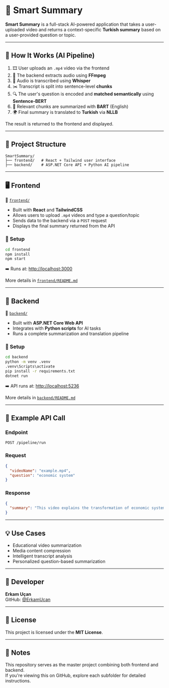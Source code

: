 # 🧠 Smart Summary

**Smart Summary** is a full-stack AI-powered application that takes a user-uploaded video and returns a context-specific **Turkish summary** based on a user-provided question or topic.

---

## 🔧 How It Works (AI Pipeline)

1. 🎞️ User uploads an `.mp4` video via the frontend
2. 🧏 The backend extracts audio using **FFmpeg**
3. 📝 Audio is transcribed using **Whisper**
4. ✂️ Transcript is split into sentence-level **chunks**
5. 🔍 The user's question is encoded and **matched semantically** using **Sentence-BERT**
6. 🧠 Relevant chunks are summarized with **BART** (English)
7. 🌍 Final summary is translated to **Turkish** via **NLLB**

The result is returned to the frontend and displayed.

---

## 📁 Project Structure

```
SmartSummary/
├── frontend/   # React + Tailwind user interface
├── backend/    # ASP.NET Core API + Python AI pipeline
```

---

## 🖥️ Frontend

📁 [`frontend/`](./frontend)

- Built with **React** and **TailwindCSS**
- Allows users to upload `.mp4` videos and type a question/topic
- Sends data to the backend via a `POST` request
- Displays the final summary returned from the API

### 🔧 Setup

```bash
cd frontend
npm install
npm start
```

➡️ Runs at: [http://localhost:3000](http://localhost:3000)

More details in [`frontend/README.md`](./frontend/README.md)

---

## 🧠 Backend

📁 [`backend/`](./backend)

- Built with **ASP.NET Core Web API**
- Integrates with **Python scripts** for AI tasks
- Runs a complete summarization and translation pipeline

### 🔧 Setup

```bash
cd backend
python -m venv .venv
.venv\Scripts\activate
pip install -r requirements.txt
dotnet run
```

➡️ API runs at: [http://localhost:5236](http://localhost:5236)

More details in [`backend/README.md`](./backend/README.md)

---

## 🧪 Example API Call

### Endpoint

```http
POST /pipeline/run
```

### Request

```json
{
  "videoName": "example.mp4",
  "question": "economic system"
}
```

### Response

```json
{
  "summary": "This video explains the transformation of economic systems into digital platforms..."
}
```

---

## 💡 Use Cases

- Educational video summarization  
- Media content compression  
- Intelligent transcript analysis  
- Personalized question-based summarization

---

## 👤 Developer

**Erkam Uçan**  
GitHub: [@ErkamUcan](https://github.com/ErkamUcan)

---

## 📄 License

This project is licensed under the **MIT License**.

---

## 📌 Notes

This repository serves as the master project combining both frontend and backend.  
If you're viewing this on GitHub, explore each subfolder for detailed instructions.
